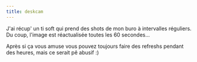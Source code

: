 ```yaml
---
title: deskcam
---
```


J'ai récup' un ti soft qui prend des shots de mon buro à intervalles
réguliers. Du coup, l'image est réactualisée toutes les 60 secondes...

Après si ça vous amuse vous pouvez toujours faire des refreshs pendant des
heures, mais ce serait pê abusif :)

